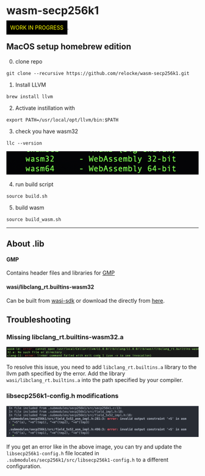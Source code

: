 # wasm-secp256k1

<span style="color:yellow;background:BLACK;padding:10px;">WORK IN PROGRESS</span>.


## MacOS setup homebrew edition

0. clone repo
```shell
git clone --recursive https://github.com/relocke/wasm-secp256k1.git
```

1. Install LLVM
```shell
brew install llvm
```
2. Activate instillation with
```shell  
export PATH=/usr/local/opt/llvm/bin:$PATH 
```
3. check you have wasm32
```shell
llc --version
```
<img src="static/wasm32-llc.png">

4. run build script
```shell
source build.sh
```

5. build wasm
```shell
source build_wasm.sh
```
--- 

## About .lib

#### GMP
Contains header files and libraries for [GMP](https://gmplib.org/)

#### wasi/libclang_rt.builtins-wasm32

Can be built from [wasi-sdk](https://github.com/WebAssembly/wasi-sdk) or download the directly from [here](https://github.com/WebAssembly/wasi-sdk/releases).


## Troubleshooting

### Missing libclang_rt.builtins-wasm32.a
<img src="static/error-linker.png">

To resolve this issue, you need to add `libclang_rt.builtins.a` library to the llvm path specified by the error.
Add the library `wasi/libclang_rt.builtins.a` into the path specified by your compiler.


### libsecp256k1-config.h modifications

<img src="static/config-errors.png">

If you get an error like in the above image, you can try and update the `libsecp256k1-config.h` file located in `.submodules/secp256k1/src/libsecp256k1-config.h` to a different configuration. 
